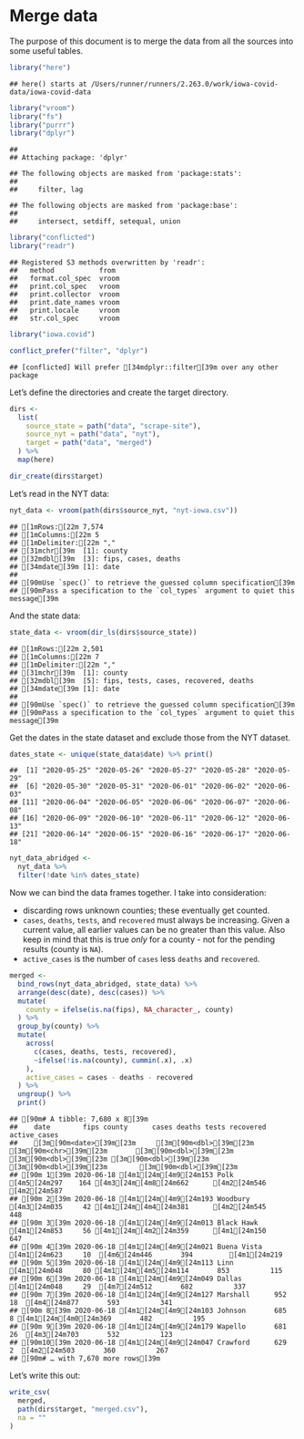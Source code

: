 Merge data
================

The purpose of this document is to merge the data from all the sources
into some useful tables.

``` r
library("here")
```

    ## here() starts at /Users/runner/runners/2.263.0/work/iowa-covid-data/iowa-covid-data

``` r
library("vroom")
library("fs")
library("purrr")
library("dplyr")
```

    ## 
    ## Attaching package: 'dplyr'

    ## The following objects are masked from 'package:stats':
    ## 
    ##     filter, lag

    ## The following objects are masked from 'package:base':
    ## 
    ##     intersect, setdiff, setequal, union

``` r
library("conflicted")
library("readr")
```

    ## Registered S3 methods overwritten by 'readr':
    ##   method           from 
    ##   format.col_spec  vroom
    ##   print.col_spec   vroom
    ##   print.collector  vroom
    ##   print.date_names vroom
    ##   print.locale     vroom
    ##   str.col_spec     vroom

``` r
library("iowa.covid")

conflict_prefer("filter", "dplyr")
```

    ## [conflicted] Will prefer [34mdplyr::filter[39m over any other package

Let’s define the directories and create the target directory.

``` r
dirs <- 
  list(
    source_state = path("data", "scrape-site"),
    source_nyt = path("data", "nyt"),
    target = path("data", "merged")  
  ) %>%
  map(here)

dir_create(dirs$target)
```

Let’s read in the NYT data:

``` r
nyt_data <- vroom(path(dirs$source_nyt, "nyt-iowa.csv"))
```

    ## [1mRows:[22m 7,574
    ## [1mColumns:[22m 5
    ## [1mDelimiter:[22m ","
    ## [31mchr[39m  [1]: county
    ## [32mdbl[39m  [3]: fips, cases, deaths
    ## [34mdate[39m [1]: date
    ## 
    ## [90mUse `spec()` to retrieve the guessed column specification[39m
    ## [90mPass a specification to the `col_types` argument to quiet this message[39m

And the state data:

``` r
state_data <- vroom(dir_ls(dirs$source_state))
```

    ## [1mRows:[22m 2,501
    ## [1mColumns:[22m 7
    ## [1mDelimiter:[22m ","
    ## [31mchr[39m  [1]: county
    ## [32mdbl[39m  [5]: fips, tests, cases, recovered, deaths
    ## [34mdate[39m [1]: date
    ## 
    ## [90mUse `spec()` to retrieve the guessed column specification[39m
    ## [90mPass a specification to the `col_types` argument to quiet this message[39m

Get the dates in the state dataset and exclude those from the NYT
dataset.

``` r
dates_state <- unique(state_data$date) %>% print() 
```

    ##  [1] "2020-05-25" "2020-05-26" "2020-05-27" "2020-05-28" "2020-05-29"
    ##  [6] "2020-05-30" "2020-05-31" "2020-06-01" "2020-06-02" "2020-06-03"
    ## [11] "2020-06-04" "2020-06-05" "2020-06-06" "2020-06-07" "2020-06-08"
    ## [16] "2020-06-09" "2020-06-10" "2020-06-11" "2020-06-12" "2020-06-13"
    ## [21] "2020-06-14" "2020-06-15" "2020-06-16" "2020-06-17" "2020-06-18"

``` r
nyt_data_abridged <- 
  nyt_data %>%
  filter(!date %in% dates_state)
```

Now we can bind the data frames together. I take into consideration:

  - discarding rows unknown counties; these eventually get counted.
  - `cases`, `deaths`, `tests`, and `recovered` must always be
    increasing. Given a current value, all earlier values can be no
    greater than this value. Also keep in mind that this is true *only*
    for a county - not for the pending results (county is `NA`).
  - `active_cases` is the number of `cases` less `deaths` and
    `recovered`.

<!-- end list -->

``` r
merged <- 
  bind_rows(nyt_data_abridged, state_data) %>%
  arrange(desc(date), desc(cases)) %>%
  mutate(
    county = ifelse(is.na(fips), NA_character_, county)
  ) %>%
  group_by(county) %>%
  mutate(
    across(
      c(cases, deaths, tests, recovered),
      ~ifelse(!is.na(county), cummin(.x), .x)
    ),
    active_cases = cases - deaths - recovered
  ) %>%
  ungroup() %>%
  print()
```

    ## [90m# A tibble: 7,680 x 8[39m
    ##    date        fips county      cases deaths tests recovered active_cases
    ##    [3m[90m<date>[39m[23m     [3m[90m<dbl>[39m[23m [3m[90m<chr>[39m[23m       [3m[90m<dbl>[39m[23m  [3m[90m<dbl>[39m[23m [3m[90m<dbl>[39m[23m     [3m[90m<dbl>[39m[23m        [3m[90m<dbl>[39m[23m
    ## [90m 1[39m 2020-06-18 [4m1[24m[4m9[24m153 Polk         [4m5[24m297    164 [4m3[24m[4m8[24m662      [4m2[24m546         [4m2[24m587
    ## [90m 2[39m 2020-06-18 [4m1[24m[4m9[24m193 Woodbury     [4m3[24m035     42 [4m1[24m[4m4[24m381      [4m2[24m545          448
    ## [90m 3[39m 2020-06-18 [4m1[24m[4m9[24m013 Black Hawk   [4m1[24m853     56 [4m1[24m[4m2[24m359      [4m1[24m150          647
    ## [90m 4[39m 2020-06-18 [4m1[24m[4m9[24m021 Buena Vista  [4m1[24m623     10  [4m6[24m446       394         [4m1[24m219
    ## [90m 5[39m 2020-06-18 [4m1[24m[4m9[24m113 Linn         [4m1[24m048     80 [4m1[24m[4m5[24m114       853          115
    ## [90m 6[39m 2020-06-18 [4m1[24m[4m9[24m049 Dallas       [4m1[24m048     29  [4m7[24m512       682          337
    ## [90m 7[39m 2020-06-18 [4m1[24m[4m9[24m127 Marshall      952     18  [4m4[24m877       593          341
    ## [90m 8[39m 2020-06-18 [4m1[24m[4m9[24m103 Johnson       685      8 [4m1[24m[4m0[24m369       482          195
    ## [90m 9[39m 2020-06-18 [4m1[24m[4m9[24m179 Wapello       681     26  [4m3[24m703       532          123
    ## [90m10[39m 2020-06-18 [4m1[24m[4m9[24m047 Crawford      629      2  [4m2[24m503       360          267
    ## [90m# … with 7,670 more rows[39m

Let’s write this out:

``` r
write_csv(
  merged,
  path(dirs$target, "merged.csv"),
  na = ""
)
```
